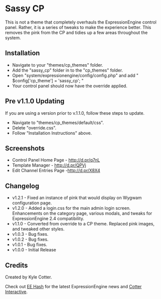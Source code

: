Sassy CP
==============================================================

This is not a theme that completely overhauls the ExpressionEngine control panel. Rather, it is a series of tweaks to make the experience better. This removes the pink from the CP and tidies up a few areas throughout the system.

Installation
-----------

* Navigate to your "themes/cp_themes" folder.
* Add the "sassy_cp" folder in to the "cp_themes" folder.
* Open "system/expressionengine/config/config.php" and add " $config['cp_theme'] = 'sassy_cp'; "
* Your control panel should now have the override applied.

Pre v1.1.0 Updating
-----------

If you are using a version prior to v.1.1.0, follow these steps to update.

* Navigate to "themes/cp_themes/default/css".
* Delete "override.css".
* Follow "Installation Instructions" above.

Screenshots
-----------

* Control Panel Home Page - http://d.pr/q7nL
* Template Manager - http://d.pr/QPVj
* Edit Channel Entries Page -http://d.pr/X8X4

Changelog
-------
* v1.2.1 - Fixed an instance of pink that would display on Wygwam configuration page.
* v1.2.0 - Added a login.css for the main admin login screen. Enhancements on the category page, various modals, and tweaks for ExpressionEngine 2.4 compatibility.
* v1.1.0 - Converted from override to a CP theme. Replaced pink images, and tweaked other styles.
* v1.0.3 - Bug fixes.
*  v1.0.2 - Bug fixes.
*  v1.0.1 - Bug fixes.
*  v1.0.0 - Initial Release

Credits
-------

Created by Kyle Cotter.

Check out <a href="http://eehash.com">EE Hash</a> for the latest ExpressionEngine news and <a href="http://cotterinteractive.com">Cotter Interactive</a>.